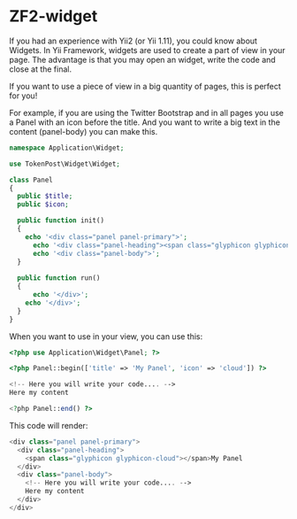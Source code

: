 ZF2-widget
==========

If you had an experience with Yii2 (or Yii 1.11), you could know about Widgets.
In Yii Framework, widgets are used to create a part of view in your page. The advantage is that you may open an widget, write the code and close at the final.

If you want to use a piece of view in a big quantity of pages, this is perfect for you!

For example, if you are using the Twitter Bootstrap and in all pages you use a Panel with an icon before the title. And you want to write a big text in the content (panel-body) you can make this.

```php
namespace Application\Widget;

use TokenPost\Widget\Widget;

class Panel
{
  public $title;
  public $icon;

  public function init()
  {
    echo '<div class="panel panel-primary">';
      echo '<div class="panel-heading"><span class="glyphicon glyphicon-' . $this->icon . '"></span>' . $this->title . '</div>';
      echo '<div class="panel-body">';
  }
  
  public function run()
  {
      echo '</div>';
    echo '</div>';
  }
}
```

When you want to use in your view, you can use this:

```php
<?php use Application\Widget\Panel; ?>

<?php Panel::begin(['title' => 'My Panel', 'icon' => 'cloud']) ?>

<!-- Here you will write your code.... -->
Here my content

<?php Panel::end() ?>

```

This code will render:

```php
<div class="panel panel-primary">
  <div class="panel-heading">
    <span class="glyphicon glyphicon-cloud"></span>My Panel
  </div>
  <div class="panel-body">
    <!-- Here you will write your code.... -->
    Here my content
  </div>
</div>
```
